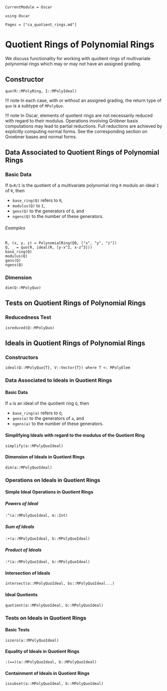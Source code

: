 ```@meta
CurrentModule = Oscar
```

```@setup oscar
using Oscar
```

```@contents
Pages = ["ca_quotient_rings.md"]
```

# Quotient Rings of Polynomial Rings

We discuss functionality for working with quotient rings of multivariate polynomial rings which may or may not have an assigned grading.

## Constructor

```@docs
quo(R::MPolyRing, I::MPolyIdeal)
```

!!! note
    In each case, with or without an assigned grading, the return type of `quo` is a subtype of `MPolyQuo`.

!!! note
    In Oscar, elements of quotient rings are not necessarily reduced with regard to their modulus.
    Operations involving Gröbner basis computations may lead to partial reductions. Full reductions are achieved by explicitly computing normal forms. See the corresponding section on Groebner bases and normal forms.

## Data Associated to Quotient Rings of Polynomial Rings

### Basic Data

If `Q=R/I` is the quotient of a multivariate polynomial ring `R` modulo an ideal `I` of `R`, then

- `base_ring(Q)` refers to `R`,
- `modulus(Q)` to `I`,
- `gens(Q)` to the generators of `Q`, and
- `ngens(Q)` to the number of these generators.

###### Examples

```@repl oscar
R, (x, y, z) = PolynomialRing(QQ, ["x", "y", "z"])
Q, _ = quo(R, ideal(R, [y-x^2, x-z^3]))
base_ring(Q)
modulus(Q)
gens(Q)
ngens(Q)
```

### Dimension

```@docs
dim(Q::MPolyQuo)
```

## Tests on Quotient Rings of Polynomial Rings

### Reducedness Test

```@docs
isreduced(Q::MPolyQuo)
```

## Ideals in Quotient Rings of Polynomial Rings

### Constructors

```@docs
ideal(Q::MPolyQuo{T}, V::Vector{T}) where T <: MPolyElem
```

### Data Associated to Ideals in Quotient Rings

#### Basic Data

If `a` is an ideal of the quotient ring `Q`, then

- `base_ring(a)` refers to `Q`,
- `gens(a)` to the generators of `a`, and
- `ngens(a)` to the number of these generators.

#### Simplifying Ideals with regard to the modulus of the Quotient Ring

```@docs
simplify(a::MPolyQuoIdeal)
```

#### Dimension of Ideals in Quotient Rings

```@docs
dim(a::MPolyQuoIdeal)
```

### Operations on Ideals in Quotient Rings 

#### Simple Ideal Operations in Quotient Rings

##### Powers of Ideal

```@docs
:^(a::MPolyQuoIdeal, m::Int)
```
##### Sum of Ideals

```@docs
:+(a::MPolyQuoIdeal, b::MPolyQuoIdeal)
```

##### Product of Ideals

```@docs
:*(a::MPolyQuoIdeal, b::MPolyQuoIdeal)
```

#### Intersection of Ideals

```@docs
intersect(a::MPolyQuoIdeal, bs::MPolyQuoIdeal...)
```

#### Ideal Quotients

```@docs
quotient(a::MPolyQuoIdeal, b::MPolyQuoIdeal)
```

### Tests on Ideals in Quotient Rings

#### Basic Tests

```@docs
iszero(a::MPolyQuoIdeal)
```

#### Equality of Ideals in Quotient Rings

```@docs
:(==)(a::MPolyQuoIdeal, b::MPolyQuoIdeal)
```

#### Containment of Ideals in Quotient Rings

```@docs
issubset(a::MPolyQuoIdeal, b::MPolyQuoIdeal)
```

